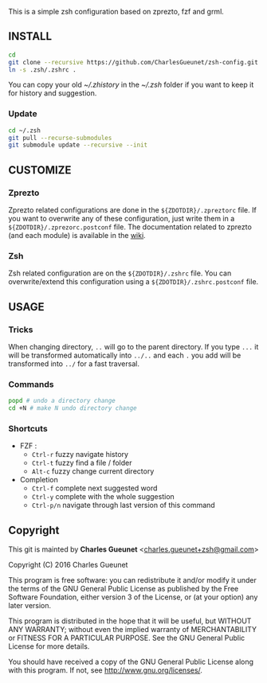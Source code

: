 This is a simple zsh configuration based on zprezto, fzf and grml.

__INSTALL__
-----------

```zsh
cd
git clone --recursive https://github.com/CharlesGueunet/zsh-config.git .zsh
ln -s .zsh/.zshrc .
```

You can copy your old *~/.zhistory* in the *~/.zsh* folder if you want to keep it
for history and suggestion.

### Update

```zsh
cd ~/.zsh
git pull --recurse-submodules
git submodule update --recursive --init
```
__CUSTOMIZE__
--------------

### Zprezto

Zprezto related configurations are done in the `${ZDOTDIR}/.zpreztorc` file. If you want to
overwrite any of these configuration, just write them in a `${ZDOTDIR}/.zprezorc.postconf` file.
The documentation related to zprezto (and each module) is available in the
[wiki](https://github.com/sorin-ionescu/prezto).

### Zsh

Zsh related configuration are on the `${ZDOTDIR}/.zshrc` file.
You can overwrite/extend this configuration using a `${ZDOTDIR}/.zshrc.postconf` file.

__USAGE__
---------

### Tricks

When changing directory, `..` will go to the parent directory.
If you type `...` it will be transformed automatically into `../..` and each `.` you add will
be transformed into `../` for a fast traversal.

### Commands

```zsh
popd # undo a directory change
cd +N # make N undo directory change
```

### Shortcuts

* FZF : 
  * `Ctrl-r` fuzzy navigate history
  * `Ctrl-t` fuzzy find a file / folder
  * `Alt-c`  fuzzy change current directory
* Completion
  * `Ctrl-f` complete next suggested word
  * `Ctrl-y` complete with the whole suggestion
  * `Ctrl-p/n` navigate through last version of this command

__Copyright__
-------------

This git is mainted by **Charles Gueunet** \<charles.gueunet+zsh@gmail.com\>

Copyright (C) 2016 Charles Gueunet

This program is free software: you can redistribute it and/or modify
it under the terms of the GNU General Public License as published by
the Free Software Foundation, either version 3 of the License, or
(at your option) any later version.

This program is distributed in the hope that it will be useful,
but WITHOUT ANY WARRANTY; without even the implied warranty of
MERCHANTABILITY or FITNESS FOR A PARTICULAR PURPOSE.  See the
GNU General Public License for more details.

You should have received a copy of the GNU General Public License
along with this program.  If not, see <http://www.gnu.org/licenses/>.

